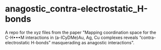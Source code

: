 # anagostic_contra-electrostatic_H-bonds
A repo for the xyz files from the paper "Mapping coordination space for the C-H•••M interactions in (a-ICyDMe)Au, Ag, Cu complexes reveals “contra-electrostatic H-bonds” masquerading as anagostic interactions".
